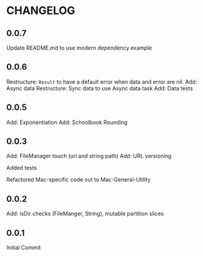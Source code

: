 # CHANGELOG

## 0.0.7
Update README.md to use modern dependency example

## 0.0.6
Restructure: `Result` to have a default error when data and error are nil.
Add: Async data
Restructure: Sync data to use Async data task
Add: Data tests 

## 0.0.5

Add: Exponentiation
Add: Schoolbook Rounding

## 0.0.3

Add: FileManager touch (url and string path)
Add: URL versioning

Added tests

Refactored Mac-specific code out to Mac-General-Utility

## 0.0.2

Add: isDir checks (FileManger, String), mutable partition slices

## 0.0.1

Initial Commit

